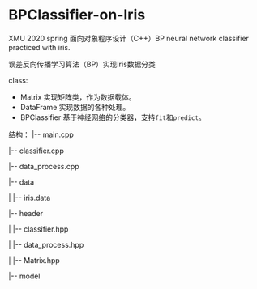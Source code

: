 # BPClassifier-on-Iris

XMU 2020 spring 面向对象程序设计（C++）BP neural network classifier practiced with iris.

误差反向传播学习算法（BP）实现Iris数据分类

class:
+ Matrix 实现矩阵类，作为数据载体。
+ DataFrame 实现数据的各种处理。
+ BPClassifier 基于神经网络的分类器，支持`fit`和`predict`。

结构：
|-- main.cpp

|-- classifier.cpp

|-- data_process.cpp 

|-- data   

|   |-- iris.data

|-- header

|   |-- classifier.hpp

|   |-- data_process.hpp

|   |-- Matrix.hpp

|-- model

